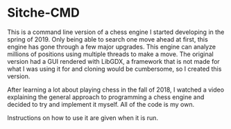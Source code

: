 # Sitche-CMD
This is a command line version of a chess engine I started developing in the spring of 2019. Only being able to search one move ahead at first, this engine has gone through a few major upgrades. This engine can analyze millions of positions using multiple threads to make a move. The original version had a GUI rendered with LibGDX, a framework that is not made for what I was using it for and cloning would be cumbersome, so I created this version.

After learning a lot about playing chess in the fall of 2018, I watched a video explaining the general approach to programming a chess engine and decided to try and implement it myself. All of the code is my own.

Instructions on how to use it are given when it is run.
